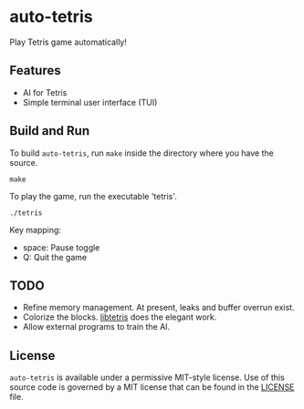 # auto-tetris

Play Tetris game automatically!

## Features
* AI for Tetris
* Simple terminal user interface (TUI)

## Build and Run
To build `auto-tetris`, run `make` inside the directory where you have the source.
```shell
make
```

To play the game, run the executable 'tetris'.
```shell
./tetris
```

Key mapping:
* space: Pause toggle
* Q: Quit the game

## TODO
* Refine memory management. At present, leaks and buffer overrun exist.
* Colorize the blocks. [libtetris](https://github.com/HugoNikanor/libtetris) does the elegant work.
* Allow external programs to train the AI.

## License
`auto-tetris` is available under a permissive MIT-style license.
Use of this source code is governed by a MIT license that can be found in the [LICENSE](LICENSE) file.
